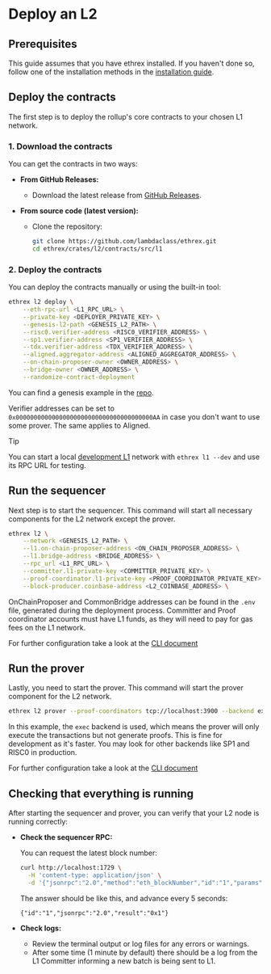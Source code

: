 # Deploy an L2

## Prerequisites

This guide assumes that you have ethrex installed. If you haven't done so, follow one of the installation methods in the [installation guide](../getting-started/installation/).

## Deploy the contracts

The first step is to deploy the rollup's core contracts to your chosen L1 network.

### 1. Download the contracts

You can get the contracts in two ways:

- **From GitHub Releases:**

  - Download the latest release from [GitHub Releases](https://github.com/lambdaclass/ethrex/releases/download/v0.0.4-alpha/ethrex-contracts.tar.gz).

- **From source code (latest version):**

  - Clone the repository:
    ```sh
    git clone https://github.com/lambdaclass/ethrex.git
    cd ethrex/crates/l2/contracts/src/l1
    ```

### 2. Deploy the contracts

You can deploy the contracts manually or using the built-in tool:

```sh
ethrex l2 deploy \
    --eth-rpc-url <L1_RPC_URL> \
    --private-key <DEPLOYER_PRIVATE_KEY> \
    --genesis-l2-path <GENESIS_L2_PATH> \
    --risc0.verifier-address <RISC0_VERIFIER_ADDRESS> \
    --sp1.verifier-address <SP1_VERIFIER_ADDRESS> \
    --tdx.verifier-address <TDX_VERIFIER_ADDRESS> \
    --aligned.aggregator-address <ALIGNED_AGGREGATOR_ADDRESS> \
    --on-chain-proposer-owner <OWNER_ADDRESS> \
    --bridge-owner <OWNER_ADDRESS> \
    --randomize-contract-deployment
```

You can find a genesis example in the [repo](https://github.com/lambdaclass/ethrex/blob/main/fixtures/genesis/l2.json).

Verifier addresses can be set to `0x00000000000000000000000000000000000000AA` in case you don't want to use some prover. The same applies to Aligned.

> [!TIP]
> You can start a local [development L1](../l1/running/configuration.md#dev-mode-localnet) network with `ethrex l1 --dev` and use its RPC URL for testing.

## Run the sequencer

Next step is to start the sequencer. This command will start all necessary components for the L2 network except the prover.

```sh
ethrex l2 \
	--network <GENESIS_L2_PATH> \
	--l1.on-chain-proposer-address <ON_CHAIN_PROPOSER_ADDRESS> \
	--l1.bridge-address <BRIDGE_ADDRESS> \
	--rpc_url <L1_RPC_URL> \
	--committer.l1-private-key <COMMITTER_PRIVATE_KEY> \
    --proof-coordinator.l1-private-key <PROOF_COORDINATOR_PRIVATE_KEY> \
	--block-producer.coinbase-address <L2_COINBASE_ADDRESS> \
```

OnChainProposer and CommonBridge addresses can be found in the `.env` file, generated during the deployment process. Committer and Proof coordinator accounts must have L1 funds, as they will need to pay for gas fees on the L1 network.

For further configuration take a look at the [CLI document](../CLI.md#ethrex-l2)

## Run the prover

Lastly, you need to start the prover. This command will start the prover component for the L2 network.

```sh
ethrex l2 prover --proof-coordinators tcp://localhost:3900 --backend exec
```

In this example, the `exec` backend is used, which means the prover will only execute the transactions but not generate proofs. This is fine for development as it's faster. You may look for other backends like SP1 and RISC0 in production.

For further configuration take a look at the [CLI document](../CLI.md#ethrex-l2-prover)

## Checking that everything is running

After starting the sequencer and prover, you can verify that your L2 node is running correctly:

- **Check the sequencer RPC:**

  You can request the latest block number:

  ```sh
  curl http://localhost:1729 \
  	-H 'content-type: application/json' \
  	-d '{"jsonrpc":"2.0","method":"eth_blockNumber","id":"1","params":[]}'
  ```

  The answer should be like this, and advance every 5 seconds:

  ```
  {"id":"1","jsonrpc":"2.0","result":"0x1"}
  ```

- **Check logs:**
  - Review the terminal output or log files for any errors or warnings.
  - After some time (1 minute by default) there should be a log from the L1 Committer informing a new batch is being sent to L1.
